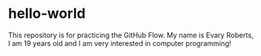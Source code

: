 # hello-world
This repository is for practicing the GitHub Flow.
My name is Evary Roberts, I am 19 years old and I am very interested in computer programming!
